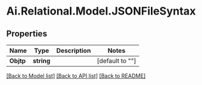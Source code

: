 
# Ai.Relational.Model.JSONFileSyntax

## Properties

Name | Type | Description | Notes
------------ | ------------- | ------------- | -------------
**Objtp** | **string** |  | [default to ""]

[[Back to Model list]](../README.md#documentation-for-models)
[[Back to API list]](../README.md#documentation-for-api-endpoints)
[[Back to README]](../README.md)

